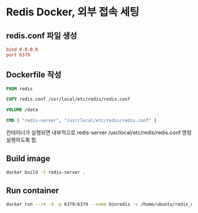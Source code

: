 # Redis Docker, 외부 접속 세팅

## redis.conf 파일 생성

``` conf
bind 0.0.0.0
port 6379
```

## Dockerfile 작성

``` dockerfile
FROM redis

COPY redis.conf /usr/local/etc/redis/redis.conf

VOLUME /data

CMD [ "redis-server", "/usr/local/etc/redis/redis.conf" ]
```

컨테이너가 실행되면 내부적으로 redis-server /usr/local/etc/redis/redis.conf 명령 실행하도록 함.

## Build image

``` bash
docker build -t redis-server .
```

## Run container

``` bash
docker run --rm -d -p 6379:6379 --name binredis -v /home/ubuntu/redis_data:/data redis-server
```
